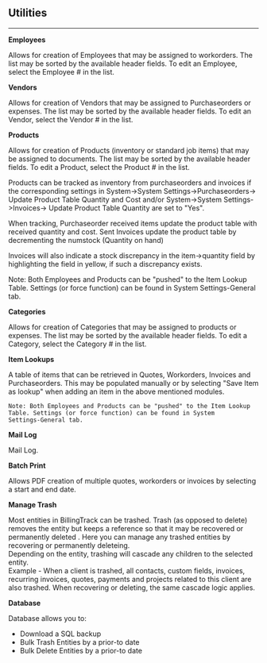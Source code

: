 Utilities
---

---

**Employees**

Allows for creation of Employees that may be assigned to workorders. The
list may be sorted by the available header fields. To edit an Employee,
select the Employee \# in the list.

**Vendors**

Allows for creation of Vendors that may be assigned to Purchaseorders or
expenses. The list may be sorted by the available header fields. To edit
an Vendor, select the Vendor \# in the list.

**Products**

Allows for creation of Products (inventory or standard job items) that
may be assigned to documents. The list may be sorted by the available
header fields. To edit a Product, select the Product \# in the list.

Products can be tracked as inventory from purchaseorders and invoices if
the corresponding settings in System->System Settings->Purchaseorders->
Update Product Table Quantity and Cost and/or System->System
Settings->Invoices-> Update Product Table Quantity are set to "Yes".

When tracking, Purchaseorder received items update the product table
with received quantity and cost. Sent Invoices update the product table
by decrementing the numstock (Quantity on hand)

Invoices will also indicate a stock discrepancy in the item->quantity
field by highlighting the field in yellow, if such a discrepancy exists.


Note: Both Employees and Products can be "pushed" to the Item Lookup
Table. Settings (or force function) can be found in System
Settings-General tab.

**Categories**

Allows for creation of Categories that may be assigned to products or
expenses. The list may be sorted by the available header fields. To edit
a Category, select the Category \# in the list.

**Item Lookups**

A table of items that can be retrieved in Quotes, Workorders, Invoices and Purchaseorders. This may be populated manually or by selecting "Save Item as
lookup" when adding an item in the above mentioned modules.
```
Note: Both Employees and Products can be "pushed" to the Item Lookup
Table. Settings (or force function) can be found in System
Settings-General tab.
```


**Mail Log**

Mail Log.

**Batch Print**

Allows PDF creation of multiple quotes, workorders or invoices by
selecting a start and end date.

**Manage Trash**

Most entities in BillingTrack can be trashed. Trash (as opposed to
delete) removes the entity but keeps a reference so that it may be
recovered or permanently deleted .
Here you can manage any trashed entities by recovering or permanently
deleteing.  
Depending on the entity, trashing will cascade any children to the
selected entity.  
Example - When a client is trashed, all contacts, custom fields,
invoices, recurring invoices, quotes, payments and projects related to
this client are also trashed.
When recovering or deleting, the same cascade logic applies.

**Database**

Database allows you to:
- Download a SQL backup
- Bulk Trash Entities by a prior-to date
- Bulk Delete Entities by a prior-to date
